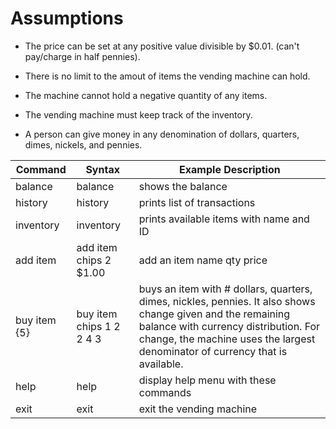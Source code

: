 # Assumptions

- The price can be set at any positive value divisible by $0.01. (can't pay/charge in half pennies).

- There is no limit to the amout of items the vending machine can hold.

- The machine cannot hold a negative quantity of any items.

- The vending machine must keep track of the inventory.

- A person can give money in any denomination of dollars, quarters, dimes, nickels, and pennies.

Command  | Syntax  | Example Description  |
| ------ | ------- | -------------------- |
balance	| balance | shows the balance |
history	| history | prints list of transactions |
inventory | inventory | prints available items with name and ID |
add item <str> <int> <float> | add item chips 2 $1.00 | add an item name qty price |
buy item <str> {5}<int>	| buy item chips 1 2 2 4 3 | buys an item with # dollars, quarters, dimes, nickles, pennies. It also shows change given and the remaining balance with currency distribution. For change, the machine uses the largest denominator of currency that is available. |
help  | help  | display help menu with these commands |
exit  | exit  | exit the vending machine |
